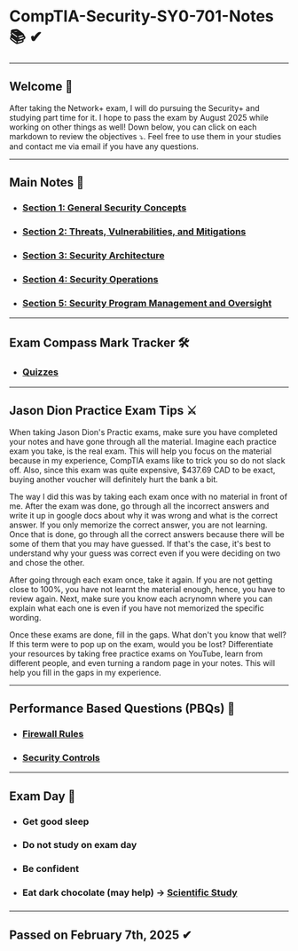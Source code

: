 # CompTIA-Security-SY0-701-Notes 📚 ✔
<hr>

## Welcome 👋
<p>
  After taking the Network+ exam, I will do pursuing the Security+ and studying part time for it. I hope to pass the exam by August 2025 while working on other things as well! Down below, you can click on each markdown to review the objectives ⤵. Feel free to use them in your studies and contact me via email if you have any questions. 
</p>

<hr> 

## Main Notes 📒
- <h3> <a href="Markdown/Section_1.md"> Section 1: General Security Concepts </a> </h3>
- <h3> <a href="Markdown/Section_2.md"> Section 2: Threats, Vulnerabilities, and Mitigations </a> </h3>
- <h3> <a href="Markdown/Section_3.md"> Section 3: Security Architecture </a> </h3>
- <h3> <a href="Markdown/Section_4.md"> Section 4: Security Operations </a> </h3>
- <h3> <a href="Markdown/Section_5.md"> Section 5: Security Program Management and Oversight </a> </h3>

<hr>

## Exam Compass Mark Tracker 🛠️
- <h3> <a href="Markdown/Section_6.md"> Quizzes </a> </h3>

<hr>

## Jason Dion Practice Exam Tips ⚔️

<p> 
    When taking Jason Dion's Practic exams, make sure you have completed your notes and have gone through all the material. Imagine each practice exam you take, is the real exam. This will help you focus on the material because in my experience, CompTIA exams like to trick you so do not slack off. Also, since this exam was quite expensive, $437.69 CAD to be exact, buying another voucher will definitely hurt the bank a bit. 
</p>
<p>
    The way I did this was by taking each exam once with no material in front of me. After the exam was done, go through all the incorrect answers and write it up in google docs about why it was wrong and what is the correct answer. If you only memorize the correct answer, you are not learning. Once that is done, go through all the correct answers because there will be some of them that you may have guessed. If that's the case, it's best to understand why your guess was correct even if you were deciding on two and chose the other. 
</p>
<p>
    After going through each exam once, take it again. If you are not getting close to 100%, you have not learnt the material enough, hence, you have to review again. Next, make sure you know each acrynomn where you can explain what each one is even if you have not memorized the specific wording.   
</p>

<p>
    Once these exams are done, fill in the gaps. What don't you know that well? If this term were to pop up on the exam, would you be lost? Differentiate your resources by taking free practice exams on YouTube, learn from different people, and even turning a random page in your notes. This will help you fill in the gaps in my experience. 
</p>

<hr>


## Performance Based Questions (PBQs) 💭
- <h3> <a href="Markdown/Section_7.md"> Firewall Rules </a> </h3>
- <h3> <a href="Markdown/Section_8.md"> Security Controls </a> </h3>

<hr>

## Exam Day 🎯
- <h3> Get good sleep  <h3>
- <h3> Do not study on exam day  <h3>
- <h3> Be confident <h3>
- <h3> Eat dark chocolate (may help) → <a href="https://pmc.ncbi.nlm.nih.gov/articles/PMC10803911/"> Scientific Study </a> <h3>

<hr>

## Passed on February 7th, 2025 ✔